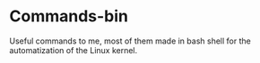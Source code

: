 # Commands-bin
Useful commands to me, most of them made in bash shell for the automatization of the Linux kernel.
